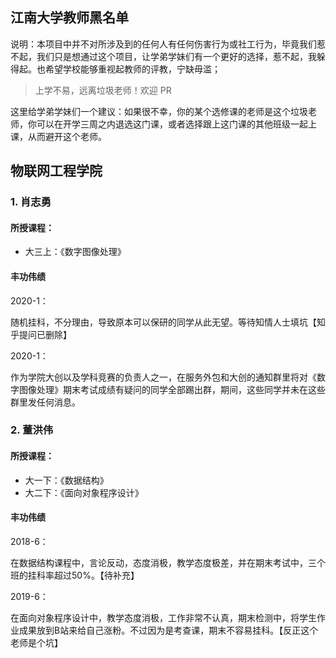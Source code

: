 ## 江南大学教师黑名单

说明：本项目中并不对所涉及到的任何人有任何伤害行为或社工行为，毕竟我们惹不起，我们只是想通过这个项目，让学弟学妹们有一个更好的选择，惹不起，我躲得起。也希望学校能够重视起教师的评教，宁缺毋滥；

> 上学不易，远离垃圾老师！欢迎 PR

这里给学弟学妹们一个建议：如果很不幸，你的某个选修课的老师是这个垃圾老师，你可以在开学三周之内退选这门课，或者选择跟上这门课的其他班级一起上课，从而避开这个老师。

## 物联网工程学院

### 1. 肖志勇

#### 所授课程：

- 大三上：《数字图像处理》

#### 丰功伟绩

2020-1：

随机挂科，不分理由，导致原本可以保研的同学从此无望。等待知情人士填坑【知乎提问已删除】

2020-1：

作为学院大创以及学科竞赛的负责人之一，在服务外包和大创的通知群里将对《数字图像处理》期末考试成绩有疑问的同学全部踢出群，期间，这些同学并未在这些群里发任何消息。

### 2. 董洪伟

#### 所授课程：

- 大一下：《数据结构》
- 大二下：《面向对象程序设计》

#### 丰功伟绩

2018-6：

在数据结构课程中，言论反动，态度消极，教学态度极差，并在期末考试中，三个班的挂科率超过50%。【待补充】

2019-6：

在面向对象程序设计中，教学态度消极，工作非常不认真，期末检测中，将学生作业成果放到B站来给自己涨粉。不过因为是考查课，期末不容易挂科。【反正这个老师是个坑】

